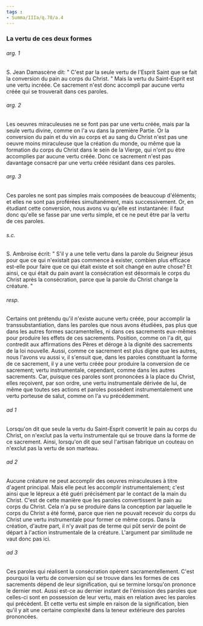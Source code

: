 ```yaml
---
tags : 
- Summa/IIIa/q.78/a.4
---
```


### La vertu de ces deux formes

###### arg. 1
S. Jean Damascène dit: " C'est par la seule vertu de l'Esprit Saint que se fait la conversion du pain au corps du Christ. " Mais la vertu du Saint-Esprit est une vertu incréée. Ce sacrement n'est donc accompli par aucune vertu créée qui se trouverait dans ces paroles. 

###### arg. 2
Les oeuvres miraculeuses ne se font pas par une vertu créée, mais par la seule vertu divine, comme on l'a vu dans la première Partie. Or la conversion du pain et du vin au corps et au sang du Christ n'est pas une oeuvre moins miraculeuse que la création du monde, ou même que la formation du corps du Christ dans le sein de la Vierge, qui n'ont pu être accomplies par aucune vertu créée. Donc ce sacrement n'est pas davantage consacré par une vertu créée résidant dans ces paroles. 

###### arg. 3
Ces paroles ne sont pas simples mais composées de beaucoup d'éléments; et elles ne sont pas proférées simultanément, mais successivement. Or, en étudiant cette conversion, nous avons vu qu'elle est instantanée: il faut donc qu'elle se fasse par une vertu simple, et ce ne peut être par la vertu de ces paroles. 

###### s.c.
S. Ambroise écrit: " S'il y a une telle vertu dans la parole du Seigneur jésus pour que ce qui n'existait pas commence à exister, combien plus efficace est-elle pour faire que ce qui était existe et soit changé en autre chose? Et ainsi, ce qui était du pain avant la consécration est désormais le corps du Christ après la consécration, parce que la parole du Christ change la créature. " 

###### resp.
Certains ont prétendu qu'il n'existe aucune vertu créée, pour accomplir la transsubstantiation, dans les paroles que nous avons étudiées, pas plus que dans les autres formes sacramentelles, ni dans ces sacrements eux-mêmes pour produire les effets de ces sacrements. Position, comme on l'a dit, qui contredit aux affirmations des Pères et déroge à la dignité des sacrements de la loi nouvelle. Aussi, comme ce sacrement est plus digne que les autres, nous l'avons vu aussi v, il s'ensuit que, dans les paroles constituant la forme de ce sacrement, il y a une vertu créée pour produire la conversion de ce sacrement; vertu instrumentale, cependant, comme dans les autres sacrements. Car, puisque ces paroles sont prononcées à la place du Christ, elles reçoivent, par son ordre, une vertu instrumentale dérivée de lui, de même que toutes ses actions et paroles possèdent instrumentalement une vertu porteuse de salut, comme on l'a vu précédemment. 

###### ad 1
Lorsqu'on dit que seule la vertu du Saint-Esprit convertit le pain au corps du Christ, on n'exclut pas la vertu instrumentale qui se trouve dans la forme de ce sacrement. Ainsi, lorsqu'on dit que seul l'artisan fabrique un couteau on n'exclut pas la vertu de son marteau. 

###### ad 2
Aucune créature ne peut accomplir des oeuvres miraculeuses à titre d'agent principal. Mais elle peut les accomplir instrumentalement; c'est ainsi que le lépreux a été guéri précisément par le contact de la main du Christ. C'est de cette manière que les paroles convertissent le pain au corps du Christ. Cela n'a pu se produire dans la conception par laquelle le corps du Christ a été formé, parce que rien ne pouvait recevoir du corps du Christ une vertu instrumentale pour former ce même corps. Dans la création, d'autre part, il n'y avait pas de terme qui pût servir de point de départ à l'action instrumentale de la créature. L'argument par similitude ne vaut donc pas ici. 

###### ad 3
Ces paroles qui réalisent la consécration opèrent sacramentellement. C'est pourquoi la vertu de conversion qui se trouve dans les formes de ces sacrements dépend de leur signification, qui se termine lorsqu'on prononce le dernier mot. Aussi est-ce au dernier instant de l'émission des paroles que celles-ci sont en possession de leur vertu, mais en relation avec les paroles qui précèdent. Et cette vertu est simple en raison de la signification, bien qu'il y ait une certaine complexité dans la teneur extérieure des paroles prononcées. 

